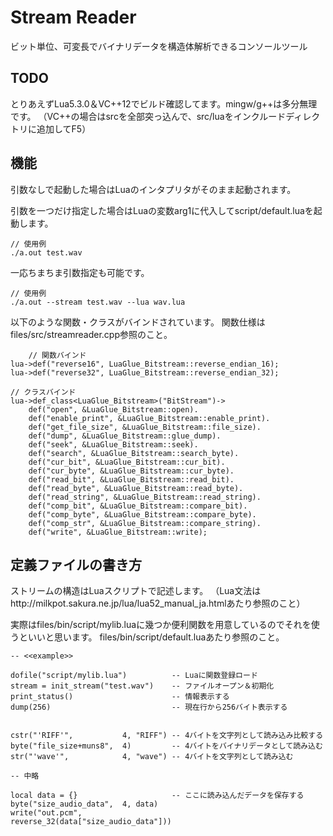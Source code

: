 # Stream Reader

ビット単位、可変長でバイナリデータを構造体解析できるコンソールツール

## TODO

とりあえずLua5.3.0＆VC++12でビルド確認してます。mingw/g++は多分無理です。
（VC++の場合はsrcを全部突っ込んで、src/luaをインクルードディレクトリに追加してF5）

## 機能
引数なしで起動した場合はLuaのインタプリタがそのまま起動されます。

引数を一つだけ指定した場合はLuaの変数arg1に代入してscript/default.luaを起動します。

    // 使用例
    ./a.out test.wav

一応ちまちま引数指定も可能です。

    // 使用例
    ./a.out --stream test.wav --lua wav.lua

以下のような関数・クラスがバインドされています。
関数仕様はfiles/src/streamreader.cpp参照のこと。

        // 関数バインド
	lua->def("reverse16", LuaGlue_Bitstream::reverse_endian_16);
	lua->def("reverse32", LuaGlue_Bitstream::reverse_endian_32);

	// クラスバインド
	lua->def_class<LuaGlue_Bitstream>("BitStream")->
		def("open", &LuaGlue_Bitstream::open).
		def("enable_print", &LuaGlue_Bitstream::enable_print).
		def("get_file_size", &LuaGlue_Bitstream::file_size).
		def("dump", &LuaGlue_Bitstream::glue_dump).
		def("seek", &LuaGlue_Bitstream::seek).
		def("search", &LuaGlue_Bitstream::search_byte).
		def("cur_bit", &LuaGlue_Bitstream::cur_bit).
		def("cur_byte", &LuaGlue_Bitstream::cur_byte).
		def("read_bit", &LuaGlue_Bitstream::read_bit).
		def("read_byte", &LuaGlue_Bitstream::read_byte).
		def("read_string", &LuaGlue_Bitstream::read_string).
		def("comp_bit", &LuaGlue_Bitstream::compare_bit).
		def("comp_byte", &LuaGlue_Bitstream::compare_byte).
		def("comp_str", &LuaGlue_Bitstream::compare_string).
		def("write", &LuaGlue_Bitstream::write);

## 定義ファイルの書き方

ストリームの構造はLuaスクリプトで記述します。
（Lua文法はhttp://milkpot.sakura.ne.jp/lua/lua52_manual_ja.htmlあたり参照のこと）

実際はfiles/bin/script/mylib.luaに幾つか便利関数を用意しているのでそれを使うといいと思います。
files/bin/script/default.luaあたり参照のこと。

    -- <<example>>

    dofile("script/mylib.lua")          -- Luaに関数登録ロード
    stream = init_stream("test.wav")    -- ファイルオープン＆初期化
    print_status()                      -- 情報表示する
    dump(256)                           -- 現在行から256バイト表示する 
    
    
    cstr("'RIFF'",           4, "RIFF") -- 4バイトを文字列として読み込み比較する
    byte("file_size+muns8",  4)         -- 4バイトをバイナリデータとして読み込む
    str("'wave'",            4, "wave") -- 4バイトを文字列として読み込む
    
    -- 中略
    
    local data = {}                     -- ここに読み込んだデータを保存する
    byte("size_audio_data",  4, data)
    write("out.pcm",                     reverse_32(data["size_audio_data"]))

